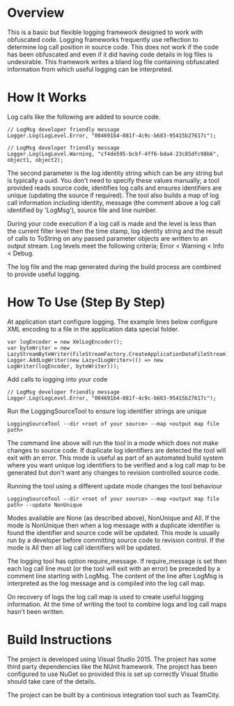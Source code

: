 # Overview
This is a basic but flexible logging framework designed to work with obfuscated code. Logging frameworks frequently use reflection to determine log call position in source code. This does not work if the code has been obfuscated and even if it did having code details in log files is undesirable. This framework writes a bland log file containing obfuscated information from which useful logging can be interpreted.

# How It Works
Log calls like the following are added to source code.

    // LogMsg developer friendly message
    Logger.Log(LogLevel.Error, "004691b4-081f-4c9c-b683-95415b27617c");

    // LogMsg developer friendly message
    Logger.Log(LogLevel.Warning, "cf4de595-bcbf-4ff6-bda4-23c85dfc98b6", object1, object2);

The second parameter is the log identity string which can be any string but is typically a uuid. You don't need to specify these values manually; a tool provided reads source code, identifies log calls and ensures identifiers are unique (updating the source if required). The tool also builds a map of log call information including identity, message (the comment above a log call identified by 'LogMsg'), source file and line number.

During your code execution if a log call is made and the level is less than the current filter level then the time stamp, log identity string and the result of calls to ToString on any passed parameter objects are written to an output stream. Log levels meet the following criteria; Error < Warning < Info < Debug.

The log file and the map generated during the build process are combined to provide useful logging.

# How To Use (Step By Step)
At application start configure logging. The example lines below configure XML encoding to a file in the application data special folder.

    var logEncoder = new XmlLogEncoder();
    var byteWriter = new LazyStreamByteWriter(FileStreamFactory.CreateApplicationDataFileStream);
    Logger.AddLogWriter(new Lazy<ILogWriter>(() => new LogWriter(logEncoder, byteWriter)));

Add calls to logging into your code

    // LogMsg developer friendly message
    Logger.Log(LogLevel.Error, "004691b4-081f-4c9c-b683-95415b27617c");

Run the LoggingSourceTool to ensure log identifier strings are unique

    LoggingSourceTool --dir <root of your source> --map <output map file path>

The command line above will run the tool in a mode which does not make changes to source code. If duplicate log identifiers are detected the tool will exit with an error. This mode is useful as part of an automated build system where you want unique log identifiers to be verified and a log call map to be generated but don't want any changes to revision controlled source code.

Running the tool using a different update mode changes the tool behaviour

    LoggingSourceTool --dir <root of your source> --map <output map file path> --update NonUnique

Modes available are None (as described above), NonUnique and All. If the mode is NonUnique then when a log message with a duplicate identifier is found the identifier and source code will be updated. This mode is usually run by a developer before committing source code to revision control. If the mode is All then all log call identifiers will be updated.

The logging tool has option require_message. If require_message is set then each log call line must (or the tool will exit with an error) be preceded by a comment line starting with LogMsg. The content of the line after LogMsg is interpreted as the log message and is compiled into the log call map.

On recovery of logs the log call map is used to create useful logging information. At the time of writing the tool to combine logs and log call maps hasn't been written.

# Build Instructions
The project is developed using Visual Studio 2015. The project has some third party dependencies like the NUnit framework. The project has been configured to use NuGet so provided this is set up correctly Visual Studio should take care of the details.

The project can be built by a continious integration tool such as TeamCity.